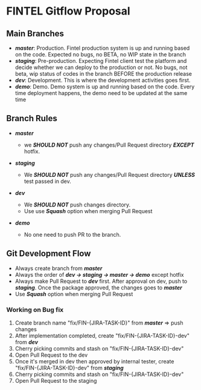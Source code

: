 # FINTEL Gitflow Proposal

## Main Branches

- ***master***: Production. Fintel production system is up and running based on the code. Expected no bugs, no BETA, no WIP state in the branch
- ***staging***: Pre-production. Expecting Fintel client test the platform and decide whether we can deploy to the production or not. No bugs, not beta, wip status of codes in the branch BEFORE the production release
- ***dev***: Development. This is where the development activities goes first.
- ***demo***: Demo. Demo system is up and running based on the code. Every time deployment happens, the demo need to be updated at the same time

## Branch Rules

- ***master***
  - we ***SHOULD NOT*** push any changes/Pull Request directory ***EXCEPT*** hotfix.

- ***staging***
  - We ***SHOULD NOT*** push any changes/Pull Request directory ***UNLESS*** test passed in dev.

- ***dev***
  - We ***SHOULD NOT*** push changes directory. 
  - Use use ***Squash*** option when merging Pull Request

- ***demo***
  - No one need to push PR to the branch.

## Git Development Flow

- Always create branch from ***master***
- Always the order of ***dev -> staging -> master -> demo*** except hotfix
- Always make Pull Request to ***dev*** first. After approval on dev, push to ***staging***. Once the package approved, the changes goes to ***master***
- Use ***Squash*** option when merging Pull Request

### Working on Bug fix

1. Create branch name "fix/FIN-{JIRA-TASK-ID}" from ***master*** => push changes
1. After implementation completed, create "fix/FIN-{JIRA-TASK-ID}-dev" from ***dev***
1. Cherry picking commits and stash on "fix/FIN-{JIRA-TASK-ID}-dev"
1. Open Pull Request to the dev
1. Once it's merged in dev then approved by internal tester, create "fix/FIN-{JIRA-TASK-ID}-dev" from ***staging***
1. Cherry picking commits and stash on "fix/FIN-{JIRA-TASK-ID}-dev"
1. Open Pull Request to the staging